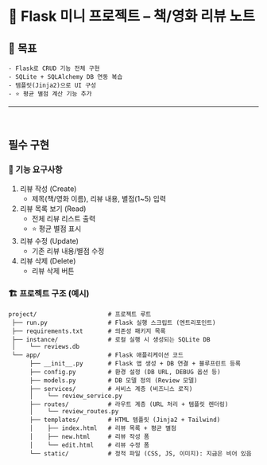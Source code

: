 # 📘 Flask 미니 프로젝트 – 책/영화 리뷰 노트
<!--
```
정답코드: https://github.com/mentorships/Flask-Book-Movie-Review-Note
- main branch: Vercel + Turso 배포 기준
- local branch: local 실행 기준
```
-->
## 🎯 목표
```
- Flask로 CRUD 기능 전체 구현
- SQLite + SQLAlchemy DB 연동 복습
- 템플릿(Jinja2)으로 UI 구성
- ⭐ 평균 별점 계산 기능 추가
```
<!--
## 📌 제출 방법

- 완성한 코드를 개인 GitHub Repo에 업로드
- 구글폼에 Repo 링크 제출 & 발표 희망자는 강사에게 미리 알려주기 🍀: https://forms.gle/JZQZ8aQyFLiVkaYr8
<br/>
-->

---

<br/>

## 필수 구현

### 📝 기능 요구사항
1. 리뷰 작성 (Create)
   - 제목(책/영화 이름), 리뷰 내용, 별점(1~5) 입력
2. 리뷰 목록 보기 (Read)
   - 전체 리뷰 리스트 출력
   - ⭐ 평균 별점 표시
3. 리뷰 수정 (Update)
   - 기존 리뷰 내용/별점 수정
4. 리뷰 삭제 (Delete)
   - 리뷰 삭제 버튼

### 🏗️ 프로젝트 구조 (예시)
```
project/                    # 프로젝트 루트
 ├── run.py                 # Flask 실행 스크립트 (엔트리포인트)
 ├── requirements.txt       # 의존성 패키지 목록
 ├── instance/              # 로컬 실행 시 생성되는 SQLite DB
 │    └── reviews.db
 └── app/                   # Flask 애플리케이션 코드
      ├── __init__.py       # Flask 앱 생성 + DB 연결 + 블루프린트 등록
      ├── config.py         # 환경 설정 (DB URL, DEBUG 옵션 등)
      ├── models.py         # DB 모델 정의 (Review 모델)
      ├── services/         # 서비스 계층 (비즈니스 로직)
      │    └── review_service.py
      ├── routes/           # 라우트 계층 (URL 처리 + 템플릿 렌더링)
      │    └── review_routes.py
      ├── templates/        # HTML 템플릿 (Jinja2 + Tailwind)
      │    ├── index.html   # 리뷰 목록 + 평균 별점
      │    ├── new.html     # 리뷰 작성 폼
      │    └── edit.html    # 리뷰 수정 폼
      └── static/           # 정적 파일 (CSS, JS, 이미지): 지금은 비어 있음
```

<br/>

<!--
## 그 외 시간이 남는다면? [설명 보기](./Vercel-Turso.md)
- [ ] Vercel에서 Turso로 SQLite 만들고 프로젝트에 연결하기
- [ ] vercel에 프로젝트 배포하기
- [ ] 그리고... 발표하기 🥰

project/                    # 프로젝트 루트
= ├── run.py                 # Flask 실행 스크립트 (엔트리포인트) 실행코드만을 볼 수 있음
 ├── requirements.txt       # 의존성 패키지 목록
= ├── instance/              # 로컬 실행 시 생성되는 SQLite DB
= │    └── reviews.db
= └── app/                   # Flask 애플리케이션 코드
=      ├── __init__.py       # Flask 앱 생성 및 초기화 + DB 연결설정 + 블루프린트 등록 (각 모듈을 매핑)
=      ├── config.py         # 환경 설정 (DB URL, DEBUG 옵션 등) db의 상세한 설정. 폴더위치나 db종류등 
=      ├── models.py         # DB 모델 정의 (테이블 구조 정의)
=      ├── services/         # 서비스 계층 (비즈니스 로직)
=      │    └── review_service.py # 조회단. DB CRUD 정의
=      ├── routes/           # 라우트 계층 (URL 처리 + 템플릿 렌더링)
=      │    └── review_routes.py # url 명시 및 템플릿(html)에 처리데이터 전달 
=      ├── templates/        # HTML 템플릿 (Jinja2 + Tailwind)
=      │    ├── index.html   # 리뷰 목록 + 평균 별점
=      │    ├── new.html     # 리뷰 작성 폼
=      │    └── edit.html    # 리뷰 수정 폼
      └── static/           # 정적 파일 (CSS, JS, 이미지): 지금은 비어 있음
-->
